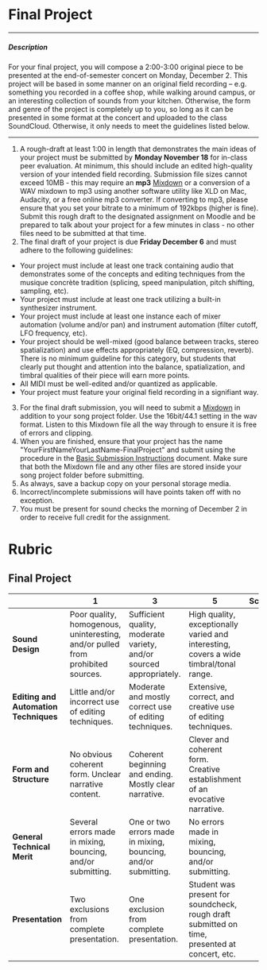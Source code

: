 # Final Project

---

##### Description
  For your final project, you will compose a 2:00-3:00 original piece to be presented at the end-of-semester concert on Monday, December 2. This project will be based in some manner on an original field recording – e.g. something you recorded in a coffee shop, while walking around campus, or an interesting collection of sounds from your kitchen. Otherwise, the form and genre of the project is completely up to you, so long as it can be presented in some format at the concert and uploaded to the class SoundCloud. Otherwise, it only needs to meet the guidelines listed below.

---

1. A rough-draft at least 1:00 in length that demonstrates the main ideas of your project must be submitted by **Monday November 18** for in-class peer evaluation. At minimum, this should include an edited high-quality version of your intended field recording. Submission file sizes cannot exceed 10MB - this may require an **mp3** [Mixdown](../DAW-instructions/mixing-down.md) or a conversion of a WAV mixdown to mp3 using another software utility like XLD on Mac, Audacity, or a free online mp3 converter. If converting to mp3, please ensure that you set your bitrate to a minimum of 192kbps (higher is fine). Submit this rough draft to the designated assignment on Moodle and be prepared to talk about your project for a few minutes in class - no other files need to be submitted at that time.
2. The final draft of your project is due **Friday December 6** and must adhere to the following guidelines:
  * Your project must include at least one track containing audio that demonstrates some of the concepts and editing techniques from the musique concrète tradition (splicing, speed manipulation, pitch shifting, sampling, etc).
  * Your project must include at least one track utilizing a built-in synthesizer instrument.
  * Your project must include at least one instance each of mixer automation (volume and/or pan) and instrument automation (filter cutoff, LFO frequency, etc).
  * Your project should be well-mixed (good balance between tracks, stereo spatialization) and use effects appropriately (EQ, compression, reverb). There is no minimum guideline for this category, but students that clearly put thought and attention into the balance, spatialization, and timbral qualities of their piece will earn more points.
  * All MIDI must be well-edited and/or quantized as applicable.
  * Your project must feature your original field recording in a signifiant way.
3. For the final draft submission, you will need to submit a [Mixdown](../DAW-instructions/mixing-down.md) in addition to your song project folder. Use the 16bit/44.1 setting in the wav format. Listen to this Mixdown file all the way through to ensure it is free of errors and clipping.
4. When you are finished, ensure that your project has the name "YourFirstNameYourLastName-FinalProject" and submit using the procedure in the [Basic Submission Instructions](../DAW-instructions/basic-submission-instructions.md#submitting-a-song) document. Make sure that both the Mixdown file and any other files are stored inside your song project folder before submitting.
5. As always, save a backup copy on your personal storage media.
6. Incorrect/incomplete submissions will have points taken off with no exception.
7. You must be present for sound checks the morning of December 2 in order to receive full credit for the assignment.

# Rubric
## Final Project

| | **1** | **3** | **5** | **Score**
| --- | --- | --- | --- | ---
| **Sound Design** | Poor quality, homogenous, uninteresting, and/or pulled from prohibited sources. | Sufficient quality, moderate variety, and/or sourced appropriately. | High quality, exceptionally varied and interesting, covers a wide timbral/tonal range. | |
| **Editing and Automation Techniques** | Little and/or incorrect use of editing techniques. | Moderate and mostly correct use of editing techniques. | Extensive, correct, and creative use of editing techniques. | |
| **Form and Structure** | No obvious coherent form. Unclear narrative content. | Coherent beginning and ending. Mostly clear narrative. | Clever and coherent form. Creative establishment of an evocative narrative. | |
| **General Technical Merit** | Several errors made in mixing, bouncing, and/or submitting. | One or two errors made in mixing, bouncing, and/or submitting. | No errors made in mixing, bouncing, and/or submitting. | |
| **Presentation** | Two exclusions from complete presentation. | One exclusion from complete presentation.| Student was present for soundcheck, rough draft submitted on time, presented at concert, etc. | | |

